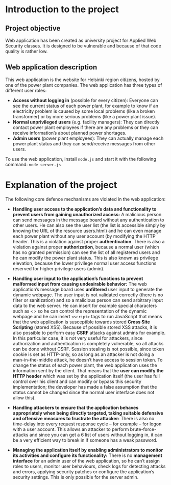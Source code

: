 
# Introduction to the project
## Project objective
Web application has been created as university project for Applied Web Security classes. It is designed to be vulnerable and because of that code quality is rather low.
## Web application description
This web application is the website for Helsinki region citizens, hosted by one of the power plant companies. The web application has three types of different user roles:
* **Access without logging in** (possible for every citizen): Everyone can see the current status of each power plant, for example to know if an electricity problem is caused by some local problems (like a broken transformer) or by more serious problems (like a power plant issue).
* **Normal unprivileged users** (e.g. facility managers): They can directly contact power plant employees if there are any problems or they can receive information’s about planned power shortages.
* **Admin users** (power plant employees): They can actually manage each power plant status and they can send/receive messages from other users.

To use the web application, install `node.js` and start it with the following command: `node server.js`
# Explanation of the project
The following core defence mechanisms are violated in the web application:
* **Handling user access to the application’s data and functionality to prevent users from gaining unauthorized access:** 
A malicious person can send messages in the message board without any authentication to other users. He can also see the user list (the list is accessible simply by knowing the URL of the resource users.html) and he can even manage each power plant without any user account (by modifying the HTTP header. This is a violation against proper **authentication**. There is also a violation against proper **authorization**, because a normal user (which has no granted permission) can see the list of all registered users and he can modify the power plant status. This is also known as privilege elevation, because the lower privilege normal user access functions reserved for higher privilege users (admin).

* **Handling user input to the application’s functions to prevent malformed input from causing undesirable behavior:**
The web application’s message board uses **unfiltered** user input to generate the dynamic webpage. The user input is not validated correctly (there is no filter or sanitization) and so a malicious person can send arbitrary input data to the web server. He can insert for example special characters such as `<` `>` so he can control the representation of the dynamic webpage and he can insert `<script>` tags to run JavaScript that means that the web application is susceptible towards stored **Cross Site Scripting** (stored XSS).
Because of possible stored XSS attacks, it is also possible to perform easy **CSRF** attacks against admins for example. In this particular case, it is not very useful for attackers, since authorization and authentication is completely vulnerable, so all attacks can be done without CSRF. Session stealing is not possible, since token cookie is set as HTTP-only, so as long as an attacker is not doing a man-in-the-middle attack, he doesn’t have access to session token.
To change the status of each power plant, the web application uses the information sent by the client. That means that the **user can modify the HTTP header** which was set by the application itself (the user has full control over his client and can modify or bypass this security implementation; the developer has made a false assumption that the status cannot be changed since the normal user interface does not allow this).
* **Handling attackers to ensure that the application behaves appropriately when being directly targeted, taking suitable defensive and offensive measures to frustrate the attacker:**
There is also no time-delay into every request response cycle – for example – for logon with a user account. This allows an attacker to perform brute-force-attacks and since you can get a 6 list of users without logging in, it can be a very efficient way to break in if someone has a weak password.

* **Managing the application itself by enabling administrators to monitor its activities and configure its functionality:**
There is no **management interface** for an admin user of the web application, so he can’t assign roles to users, monitor user behaviours, check logs for detecting attacks and errors, applying security patches or configure the application’s security settings. This is only possible for the server admin.
